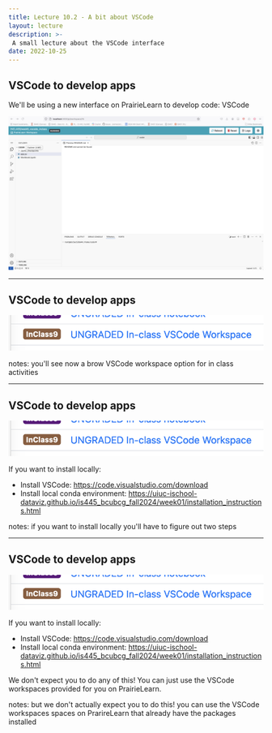 ```yaml
---
title: Lecture 10.2 - A bit about VSCode
layout: lecture
description: >-
 A small lecture about the VSCode interface
date: 2022-10-25
---
```


## VSCode to develop apps

We'll be using a new interface on PrairieLearn to develop code: VSCode

![](images/vscode/vscode_view.png)

---

## VSCode to develop apps

![](images/vscode/vscode_link.png)


notes: 
you'll see now a brow VSCode workspace option for in class activities

---

## VSCode to develop apps

![](images/vscode/vscode_link.png)

If you want to install locally:
* Install VSCode: https://code.visualstudio.com/download
* Install local conda environment: https://uiuc-ischool-dataviz.github.io/is445_bcubcg_fall2024/week01/installation_instructions.html


notes: 
if you want to install locally you'll have to figure out two steps

---

## VSCode to develop apps

![](images/vscode/vscode_link.png)

If you want to install locally:
* Install VSCode: https://code.visualstudio.com/download
* Install local conda environment: https://uiuc-ischool-dataviz.github.io/is445_bcubcg_fall2024/week01/installation_instructions.html

We don't expect you to do any of this!  You can just use the VSCode workspaces provided for you on PrairieLearn.


notes: 
but we don't actually expect you to do this! you can use the VSCode workspaces spaces on PrarireLearn that already have the packages installed
